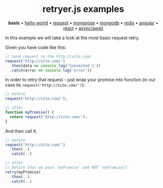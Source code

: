 
<h1 align="center">retryer.js examples</h1>

<p align="center">
  <b>basic</b> &bull;
  <a href="https://github.com/ykrevnyi/reconnect/blob/docs/examples/hello-world.js">hello-world</a> &bull;
  <a href="https://github.com/ykrevnyi/reconnect/blob/docs/examples/request.js">request</a> &bull;
  <a href="https://github.com/ykrevnyi/reconnect/blob/docs/examples/mongoose.js">mongoose</a> &bull;
  <a href="https://github.com/ykrevnyi/reconnect/blob/docs/examples/mongodb.js">mongodb</a> &bull;
  <a href="https://github.com/ykrevnyi/reconnect/blob/docs/examples/redis.js">redis</a> &bull;
  <a href="https://github.com/ykrevnyi/reconnect/blob/docs/examples/angular.js">angular</a> &bull;
  <a href="https://github.com/ykrevnyi/reconnect/blob/docs/examples/react.js">react</a> &bull;
  <a href="https://github.com/ykrevnyi/reconnect/blob/docs/examples/react.js">async/await</a>
</p>

In this example we will take a look at the most basic request retry.

Given you have code like this:

```javascript
// Send request to the http://site.com/
request('http://site.com/')
  .then(data => console.log('Connected 🎉'))
  .catch(error => console.log('error'))
```

In order to retry that request - just wrap your promise into function (in our case its `request('http://site.com/')`):

```javascript
// before
request('http://site.com/');

// after
function myPromise() {
  return request('http://site.com/');
}
```

And then call it:
```javascript
// before
request('http://site.com/')
  .then(..)
  .catch(..)

// after
// Notice that we pass `myPromise` and NOT `myPromise()`
retry(myPromise)
  .then(..)
  .catch(..)
```
